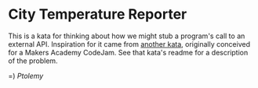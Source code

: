 # City Temperature Reporter

This is a kata for thinking about how we might stub a program's call to an external API. Inspiration for it came from [another kata](https://github.com/MA-Codejam/round-three-feb-20), originally conceived for a Makers Academy CodeJam. See that kata's readme for a description of the problem.

=)
*Ptolemy*
